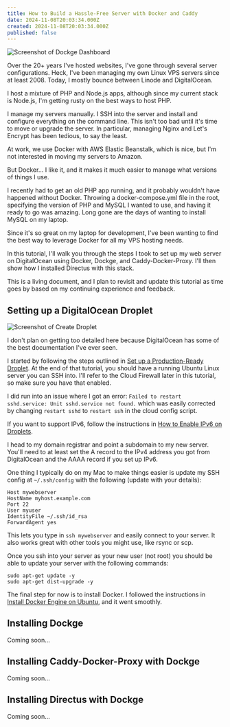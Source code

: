 ```yaml
---
title: How to Build a Hassle-Free Server with Docker and Caddy
date: 2024-11-08T20:03:34.000Z
created: 2024-11-08T20:03:34.000Z
published: false
---
```


![Screenshot of Dockge Dashboard](/notes/img/dockge-dashboard.png)

Over the 20+ years I've hosted websites, I've gone through several server configurations. Heck, I've been managing my own Linux VPS servers since at least 2008. Today, I mostly bounce between Linode and DigitalOcean.

I host a mixture of PHP and Node.js apps, although since my current stack is Node.js, I'm getting rusty on the best ways to host PHP.

I manage my servers manually. I SSH into the server and install and configure everything on the command line. This isn't too bad until it's time to move or upgrade the server. In particular, managing Nginx and Let's Encrypt has been tedious, to say the least.

At work, we use Docker with AWS Elastic Beanstalk, which is nice, but I'm not interested in moving my servers to Amazon.

But Docker... I like it, and it makes it much easier to manage what versions of things I use.

I recently had to get an old PHP app running, and it probably wouldn't have happened without Docker. Throwing a docker-compose.yml file in the root, specifying the version of PHP and MySQL I wanted to use, and having it ready to go was amazing. Long gone are the days of wanting to install MySQL on my laptop.

Since it's so great on my laptop for development, I've been wanting to find the best way to leverage Docker for all my VPS hosting needs.

In this tutorial, I'll walk you through the steps I took to set up my web server on DigitalOcean using Docker, Dockge, and Caddy-Docker-Proxy. I'll then show how I installed Directus with this stack.

This is a living document, and I plan to revisit and update this tutorial as time goes by based on my continuing experience and feedback.

## Setting up a DigitalOcean Droplet

![Screenshot of Create Droplet](/notes/img/digitalocean-droplet.png)

I don't plan on getting too detailed here because DigitalOcean has some of the best documentation I've ever seen.

I started by following the steps outlined in [Set up a Production-Ready Droplet](https://docs.digitalocean.com/products/droplets/getting-started/recommended-droplet-setup/). At the end of that tutorial, you should have a running Ubuntu Linux server you can SSH into. I'll refer to the Cloud Firewall later in this tutorial, so make sure you have that enabled.

I did run into an issue where I got an error: `Failed to restart sshd.service: Unit sshd.service not found.` which was easily corrected by changing `restart sshd` to `restart ssh` in the cloud config script.

If you want to support IPv6, follow the instructions in [How to Enable IPv6 on Droplets](https://docs.digitalocean.com/products/networking/ipv6/how-to/enable/).

I head to my domain registrar and point a subdomain to my new server. You'll need to at least set the A record to the IPv4 address you got from DigitalOcean and the AAAA record if you set up IPv6.

One thing I typically do on my Mac to make things easier is update my SSH config at `~/.ssh/config` with the following (update with your details):

```
Host mywebserver
HostName myhost.example.com
Port 22
User myuser
IdentityFile ~/.ssh/id_rsa
ForwardAgent yes
```

This lets you type in `ssh mywebserver` and easily connect to your server. It also works great with other tools you might use, like rsync or scp.

Once you ssh into your server as your new user (not root) you should be able to update your server with the following commands:

```
sudo apt-get update -y
sudo apt-get dist-upgrade -y
```

The final step for now is to install Docker. I followed the instructions in [Install Docker Engine on Ubuntu](https://docs.docker.com/engine/install/ubuntu/), and it went smoothly.

## Installing Dockge

Coming soon...

## Installing Caddy-Docker-Proxy with Dockge

Coming soon...

## Installing Directus with Dockge

Coming soon...
